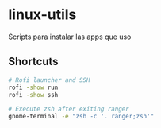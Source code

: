 # linux-utils
Scripts para instalar las apps que uso

## Shortcuts

```zsh
# Rofi launcher and SSH
rofi -show run 
rofi -show ssh

# Execute zsh after exiting ranger
gnome-terminal -e "zsh -c '. ranger;zsh'"
```

